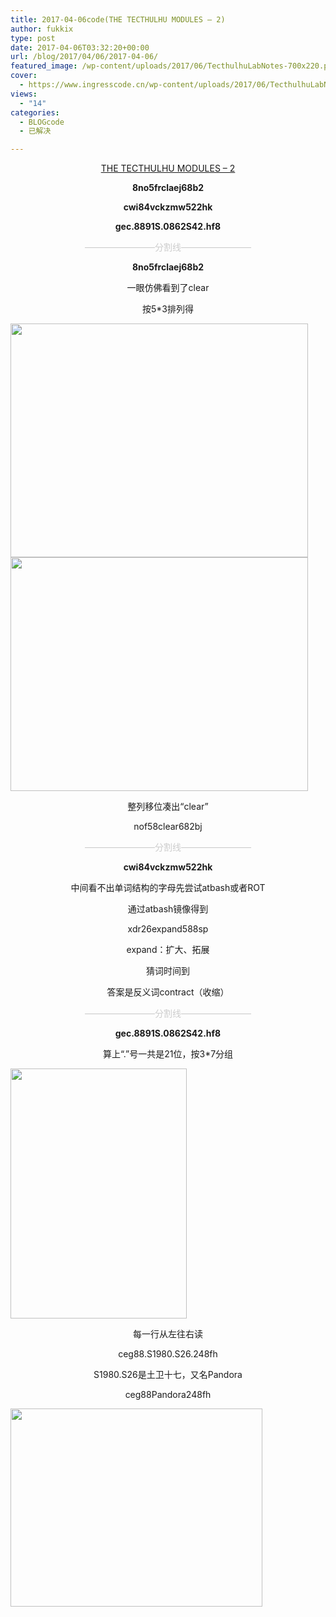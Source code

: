 ```yaml
---
title: 2017-04-06code(THE TECTHULHU MODULES – 2)
author: fukkix
type: post
date: 2017-04-06T03:32:20+00:00
url: /blog/2017/04/06/2017-04-06/
featured_image: /wp-content/uploads/2017/06/TecthulhuLabNotes-700x220.png
cover:
  - https://www.ingresscode.cn/wp-content/uploads/2017/06/TecthulhuLabNotes.png
views:
  - "14"
categories:
  - BLOGcode
  - 已解决

---
```

<p style="text-align: center;">
  <a href="http://investigate.ingress.com/2017/04/06/the-tecthulhu-modules-2/" target="_blank" rel="noopener">THE TECTHULHU MODULES – 2</a>
</p>

<p style="text-align: center;">
  <strong>8no5frclaej68b2</strong>
</p>

<p style="text-align: center;">
  <strong>cwi84vckzmw522hk</strong>
</p>

<p style="text-align: center;">
  <strong>gec.8891S.0862S42.hf8</strong>
</p>

<!--more-->

<p style="text-align: center;">
  <span style="color: #cccccc;">————————分割线————————</span>
</p>

<p style="text-align: center;">
  <strong>8no5frclaej68b2</strong>
</p>

<p style="text-align: center;">
  一眼仿佛看到了clear
</p>

<p style="text-align: center;">
  按5*3排列得
</p>

<img class="size-full wp-image-90 aligncenter" src="https://www.ingresscode.cn/wp-content/uploads/2017/04/1.jpg" alt="" width="476" height="374" srcset="https://www.ingresscode.cn/wp-content/uploads/2017/04/1.jpg 476w, https://www.ingresscode.cn/wp-content/uploads/2017/04/1-300x236.jpg 300w" sizes="(max-width: 476px) 100vw, 476px" />

<img class="size-full wp-image-91 aligncenter" src="https://www.ingresscode.cn/wp-content/uploads/2017/04/1-2.jpg" alt="" width="476" height="374" srcset="https://www.ingresscode.cn/wp-content/uploads/2017/04/1-2.jpg 476w, https://www.ingresscode.cn/wp-content/uploads/2017/04/1-2-300x236.jpg 300w" sizes="(max-width: 476px) 100vw, 476px" />

<p style="text-align: center;">
  整列移位凑出“clear”
</p>

<p style="text-align: center;">
  nof58clear682bj
</p>

<p style="text-align: center;">
  <span style="color: #cccccc;">————————分割线————————</span>
</p>

<p style="text-align: center;">
  <strong>cwi84vckzmw522hk</strong>
</p>

<p style="text-align: center;">
  中间看不出单词结构的字母先尝试atbash或者ROT
</p>

<p style="text-align: center;">
  通过atbash镜像得到
</p>

<p style="text-align: center;">
  xdr26expand588sp
</p>

<p style="text-align: center;">
  expand：扩大、拓展
</p>

<p style="text-align: center;">
  猜词时间到
</p>

<p style="text-align: center;">
  答案是反义词contract（收缩）
</p>

<p style="text-align: center;">
  <span style="color: #cccccc;">————————分割线————————</span>
</p>

<p style="text-align: center;">
  <strong>gec.8891S.0862S42.hf8</strong>
</p>

<p style="text-align: center;">
  算上“.”号一共是21位，按3*7分组
</p>

<img class="size-full wp-image-89 aligncenter" src="https://www.ingresscode.cn/wp-content/uploads/2017/04/2.png" alt="" width="282" height="400" srcset="https://www.ingresscode.cn/wp-content/uploads/2017/04/2.png 282w, https://www.ingresscode.cn/wp-content/uploads/2017/04/2-212x300.png 212w" sizes="(max-width: 282px) 100vw, 282px" />

<p style="text-align: center;">
  每一行从左往右读
</p>

<p style="text-align: center;">
  ceg88.S1980.S26.248fh
</p>

<p style="text-align: center;">
  S1980.S26是土卫十七，又名Pandora
</p>

<p style="text-align: center;">
  ceg88Pandora248fh
</p>

<img class="size-full wp-image-92 aligncenter" src="https://www.ingresscode.cn/wp-content/uploads/2017/04/saturn_sats_2.jpg" alt="" width="403" height="317" srcset="https://www.ingresscode.cn/wp-content/uploads/2017/04/saturn_sats_2.jpg 403w, https://www.ingresscode.cn/wp-content/uploads/2017/04/saturn_sats_2-300x236.jpg 300w" sizes="(max-width: 403px) 100vw, 403px" />

&nbsp;

&nbsp;

&nbsp;